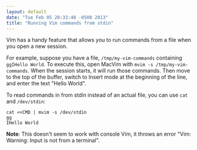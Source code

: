 ```yaml
---
layout: default
date: "Tue Feb 05 20:33:48 -0500 2013"
title: "Running Vim commands from stdin"
---
```


Vim has a handy feature that allows you to run commands from a file when you
open a new session.

For example, suppose you have a file, `/tmp/my-vim-commands` containing
`ggIHello World`. To execute this, open MacVim with `mvim -s
/tmp/my-vim-commands`. When the session starts, it will run those commands.
Then move to the top of the buffer, switch to Insert mode at the beginning of
the line, and enter the text "Hello World".

To read commands in from stdin instead of an actual file, you can use `cat`
and `/dev/stdin`:

```
cat <<CMD | mvim -s /dev/stdin
gg
IHello World
```

**Note**: This doesn't seem to work with console Vim, it throws an error "Vim:
Warning: Input is not from a terminal".
